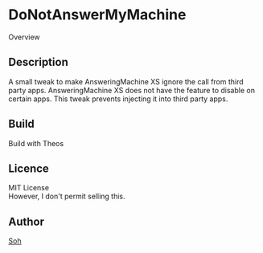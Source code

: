 DoNotAnswerMyMachine
====

Overview

## Description
A small tweak to make AnsweringMachine XS ignore the call from third party apps.
AnsweringMachine XS does not have the feature to disable on certain apps.
This tweak prevents injecting it into third party apps.

## Build
Build with Theos

## Licence

MIT License  
However, I don't permit selling this.  

## Author

[Soh](https://github.com/sohsatoh)
